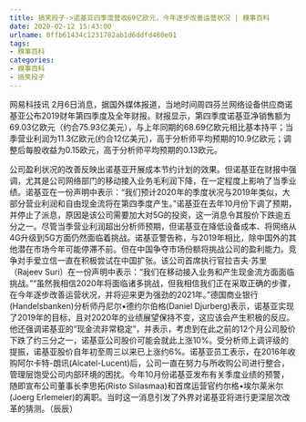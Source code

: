 ```yaml
---
title: 搞笑段子->诺基亚四季度营收69亿欧元，今年逐步改善运营状况 | 糗事百科
date: 2020-02-12 15:43:00
urlname: 0ffb61434c1231782ab1d6ddfd480e01
tags: 
- 糗事百科
categories:
- 糗事百科
- 搞笑段子
---
```

网易科技讯 2月6日消息，据国外媒体报道，当地时间周四芬兰网络设备供应商诺基亚公布2019财年第四季度及全年财报。财报显示，第四季度诺基亚净销售额为69.03亿欧元（约合75.93亿美元），与上年同期的68.69亿欧元相比基本持平；当季营业利润为11.3亿欧元(约合12亿美元)，高于分析师平均预期的10.9亿欧元；调整后每股收益为0.15欧元，高于分析师平均预期的0.13欧元。

公司盈利状况的改善反映出诺基亚开展成本节约计划的效果。但诺基亚在财报中强调，尤其是公司网络部门的移动接入业务毛利润下降，在一定程度上影响了当季业绩。诺基亚在一份声明中表示：“我们预计2020年的季度状况与2019年类似，大部分营业利润和自由现金流将在第四季度产生。”诺基亚在去年10月份下调了预期，并停止了派息，原因是该公司需要加大对5G的投资，这一消息令其股价下跌逾五分之一。尽管当季营业利润超出分析师预期，但诺基亚在降低设备成本、将网络从4G升级到5G方面仍然面临着挑战。诺基亚警告称，与2019年相比，除中国外的其他潜在市场今年可能停滞不前。但在中国争夺市场份额将挑战公司的盈利能力。竞争对手爱立信一直在积极尝试在中国扩张。该公司首席执行官拉吉夫·苏里（Rajeev Suri）在一份声明中表示：“我们在移动接入业务和产生现金流方面面临挑战。”“虽然我相信2020年将面临诸多挑战，但我相信我们正在采取正确的步骤，在今年逐步改善运营状况，并将迎来更为强劲的2021年。”德国商业银行(Handelsbanken)分析师丹尼尔•德约尔伯格(Daniel Djurberg)表示，诺基亚实现了2019年的目标，且对2020年的业绩展望保持不变，这应该会产生积极的反应。他还强调诺基亚的“现金流非常稳定”，并表示，考虑到在此之前的12个月公司股价下跌了约三分之一，诺基亚公司股价可能会就此上涨10%。受分析师上调评级的提振，诺基亚股价自年初至周三以来已上涨约6%。诺基亚员工表示，在2016年收购阿尔卡特-朗讯(Alcatel-Lucent)后，公司一直在努力与所收购公司进行整合，管理层饱受公司内部环境的困扰。今年10月份诺基亚发布有关季度业绩的预警，随即宣布公司董事长李思拓(Risto Siilasmaa)和首席运营官约尔格•埃尔莱米尔(Joerg Erlemeier)的离职。当时这一消息引发了外界对诺基亚将进行更深层次改革的猜测。（辰辰）


